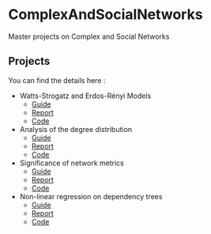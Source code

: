 # ComplexAndSocialNetworks
Master projects on Complex and Social Networks

## Projects

You can find the details here :

- Watts-Strogatz and Erdos-Rényi Models
    - [Guide](./lab1/01intro.pdf)
    - [Report](./lab1/report_lab1.pdf)
    - [Code](./lab1/lab1_partAB_finalversion.pdf)
- Analysis of the degree distribution
    - [Guide](./lab4/degree_distribution.pdf)
    - [Report](./lab2/CSN2_final_version.pdf)
    - [Code](./lab2/notebook.Rmd)
- Significance of network metrics
    - [Guide](./lab3/significance_of_metrics.pdf)
    - [Report](./lab3/csn_lab3_report.pdf)
    - [Code](./lab3/report_lab3.pdf)
- Non-linear regression on dependency trees
    - [Guide](./lab4/session3.pdf)
    - [Report](./lab4/csn_lab4_report.pdf)
    - [Code](./lab4/report_lab4.pdf)

